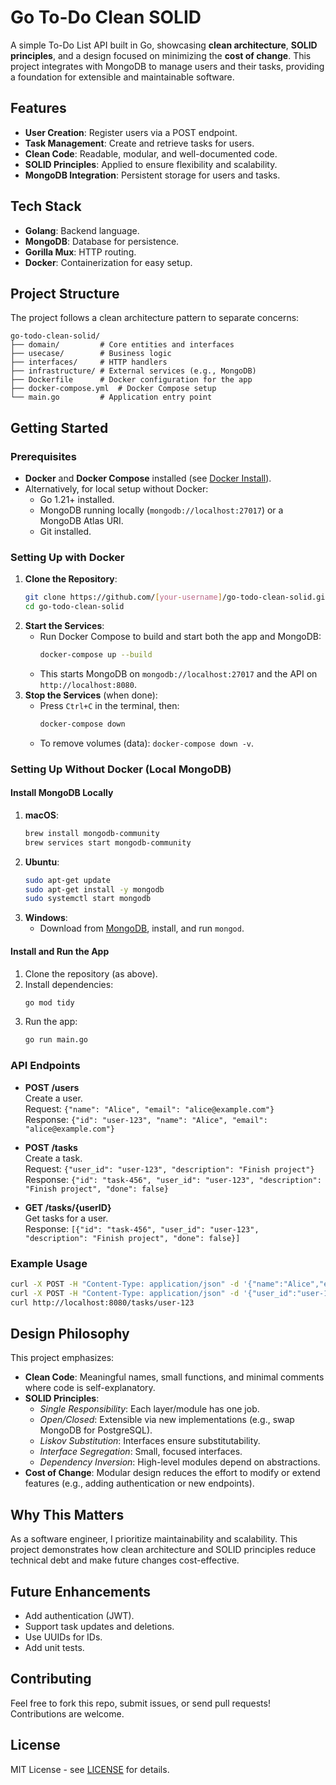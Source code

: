 # Go To-Do Clean SOLID

A simple To-Do List API built in Go, showcasing **clean architecture**, **SOLID principles**, and a design focused on minimizing the **cost of change**. This project integrates with MongoDB to manage users and their tasks, providing a foundation for extensible and maintainable software.

## Features
- **User Creation**: Register users via a POST endpoint.
- **Task Management**: Create and retrieve tasks for users.
- **Clean Code**: Readable, modular, and well-documented code.
- **SOLID Principles**: Applied to ensure flexibility and scalability.
- **MongoDB Integration**: Persistent storage for users and tasks.

## Tech Stack
- **Golang**: Backend language.
- **MongoDB**: Database for persistence.
- **Gorilla Mux**: HTTP routing.
- **Docker**: Containerization for easy setup.

## Project Structure
The project follows a clean architecture pattern to separate concerns:
```
go-todo-clean-solid/
├── domain/         # Core entities and interfaces
├── usecase/        # Business logic
├── interfaces/     # HTTP handlers
├── infrastructure/ # External services (e.g., MongoDB)
├── Dockerfile      # Docker configuration for the app
├── docker-compose.yml  # Docker Compose setup
└── main.go         # Application entry point
```

## Getting Started

### Prerequisites
- **Docker** and **Docker Compose** installed (see [Docker Install](https://docs.docker.com/get-docker/)).
- Alternatively, for local setup without Docker:
  - Go 1.21+ installed.
  - MongoDB running locally (`mongodb://localhost:27017`) or a MongoDB Atlas URI.
  - Git installed.

### Setting Up with Docker
1. **Clone the Repository**:
   ```bash
   git clone https://github.com/[your-username]/go-todo-clean-solid.git
   cd go-todo-clean-solid
   ```
2. **Start the Services**:
   - Run Docker Compose to build and start both the app and MongoDB:
     ```bash
     docker-compose up --build
     ```
   - This starts MongoDB on `mongodb://localhost:27017` and the API on `http://localhost:8080`.
3. **Stop the Services** (when done):
   - Press `Ctrl+C` in the terminal, then:
     ```bash
     docker-compose down
     ```
   - To remove volumes (data): `docker-compose down -v`.

### Setting Up Without Docker (Local MongoDB)
#### Install MongoDB Locally
1. **macOS**:
   ```bash
   brew install mongodb-community
   brew services start mongodb-community
   ```
2. **Ubuntu**:
   ```bash
   sudo apt-get update
   sudo apt-get install -y mongodb
   sudo systemctl start mongodb
   ```
3. **Windows**:
   - Download from [MongoDB](https://www.mongodb.com/try/download/community), install, and run `mongod`.

#### Install and Run the App
1. Clone the repository (as above).
2. Install dependencies:
   ```bash
   go mod tidy
   ```
3. Run the app:
   ```bash
   go run main.go
   ```

### API Endpoints
- **POST /users**  
  Create a user.  
  Request: `{"name": "Alice", "email": "alice@example.com"}`  
  Response: `{"id": "user-123", "name": "Alice", "email": "alice@example.com"}`

- **POST /tasks**  
  Create a task.  
  Request: `{"user_id": "user-123", "description": "Finish project"}`  
  Response: `{"id": "task-456", "user_id": "user-123", "description": "Finish project", "done": false}`

- **GET /tasks/{userID}**  
  Get tasks for a user.  
  Response: `[{"id": "task-456", "user_id": "user-123", "description": "Finish project", "done": false}]`

### Example Usage
```bash
curl -X POST -H "Content-Type: application/json" -d '{"name":"Alice","email":"alice@example.com"}' http://localhost:8080/users
curl -X POST -H "Content-Type: application/json" -d '{"user_id":"user-123","description":"Finish project"}' http://localhost:8080/tasks
curl http://localhost:8080/tasks/user-123
```

## Design Philosophy
This project emphasizes:
- **Clean Code**: Meaningful names, small functions, and minimal comments where code is self-explanatory.
- **SOLID Principles**:
  - *Single Responsibility*: Each layer/module has one job.
  - *Open/Closed*: Extensible via new implementations (e.g., swap MongoDB for PostgreSQL).
  - *Liskov Substitution*: Interfaces ensure substitutability.
  - *Interface Segregation*: Small, focused interfaces.
  - *Dependency Inversion*: High-level modules depend on abstractions.
- **Cost of Change**: Modular design reduces the effort to modify or extend features (e.g., adding authentication or new endpoints).

## Why This Matters
As a software engineer, I prioritize maintainability and scalability. This project demonstrates how clean architecture and SOLID principles reduce technical debt and make future changes cost-effective.

## Future Enhancements
- Add authentication (JWT).
- Support task updates and deletions.
- Use UUIDs for IDs.
- Add unit tests.

## Contributing
Feel free to fork this repo, submit issues, or send pull requests! Contributions are welcome.

## License
MIT License - see [LICENSE](LICENSE) for details.